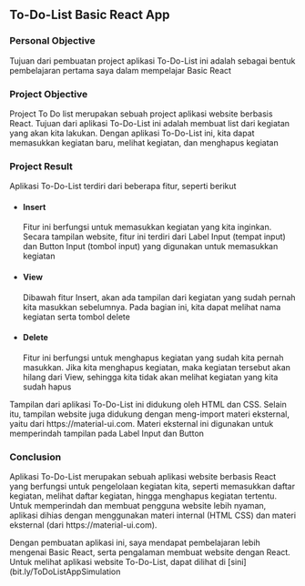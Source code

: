 ## To-Do-List Basic React App
<h3> Personal Objective </h3>
<p> Tujuan dari pembuatan project aplikasi To-Do-List ini adalah sebagai bentuk pembelajaran pertama saya dalam mempelajar Basic React</p>

<h3> Project Objective </h3>
<p> Project To Do list merupakan sebuah project aplikasi website berbasis React. Tujuan dari aplikasi To-Do-List ini adalah membuat list dari kegiatan yang akan kita lakukan. Dengan aplikasi To-Do-List ini, kita dapat memasukkan kegiatan baru, melihat kegiatan, dan menghapus kegiatan</p>

<h3> Project Result </h3>
  <p> Aplikasi To-Do-List terdiri dari beberapa fitur, seperti berikut</p>
  
  <ul>
  <li><h4>Insert</h4> 
    <p> Fitur ini berfungsi untuk memasukkan kegiatan yang kita inginkan. Secara tampilan website, fitur ini terdiri dari Label Input (tempat input) dan Button Input (tombol input) yang digunakan untuk memasukkan kegiatan</p>
  </li>
  <li><h4>View</h4>
    <p>Dibawah fitur Insert, akan ada tampilan dari kegiatan yang sudah pernah kita masukkan sebelumnya. Pada bagian ini, kita dapat melihat nama kegiatan serta tombol delete</p></li>
  <li><h4>Delete</h4>
    <p>Fitur ini berfungsi untuk menghapus kegiatan yang sudah kita pernah masukkan. Jika kita menghapus kegiatan, maka kegiatan tersebut akan hilang dari View, sehingga kita tidak akan melihat kegiatan yang kita sudah hapus</p>
  </li>
  </ul>
  
  <p>Tampilan dari aplikasi To-Do-List ini didukung oleh HTML dan CSS. Selain itu, tampilan website juga didukung dengan meng-import materi eksternal, yaitu dari https://material-ui.com. Materi eksternal ini digunakan untuk memperindah tampilan pada Label Input dan Button</p>
  
  <h3> Conclusion </h3>
<p> Aplikasi To-Do-List merupakan sebuah aplikasi website berbasis React yang berfungsi untuk pengelolaan kegiatan kita, seperti memasukkan daftar kegiatan, melihat daftar kegiatan, hingga menghapus kegiatan tertentu. Untuk memperindah dan membuat pengguna website lebih nyaman, aplikasi dihias dengan menggunakan materi internal (HTML CSS) dan materi eksternal (dari https://material-ui.com). 

Dengan pembuatan aplikasi ini, saya mendapat pembelajaran lebih mengenai Basic React, serta pengalaman membuat website dengan React. Untuk melihat aplikasi website To-Do-List, dapat dilihat di [sini](bit.ly/ToDoListAppSimulation
</p>

